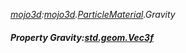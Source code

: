 _[mojo3d](../../modules/mojo3d/mojo3d-module.md):[mojo3d](../../modules/mojo3d/mojo3d-module.md).[ParticleMaterial](../../modules/mojo3d/mojo3d-particlematerial.md).Gravity_
##### Property Gravity:[std.geom.Vec3f](../../modules/std/std-geom-vec3f.md)

